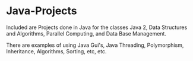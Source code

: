# Java-Projects
Included are Projects done in Java for the classes Java 2, Data Structures and Algorithms, Parallel Computing, and Data Base Management.

There are examples of using Java Gui's, Java Threading, Polymorphism, Inheritance, Algorithms, Sorting, etc, etc.
